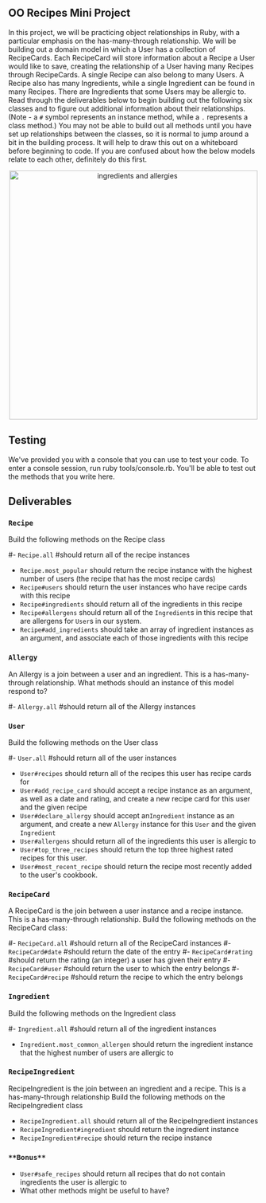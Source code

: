 ## OO Recipes Mini Project

In this project, we will be practicing object relationships in Ruby, with a particular emphasis on the has-many-through relationship.  We will be building out a domain model in which a User has a collection of RecipeCards. Each RecipeCard will store information about a Recipe a User would like to save, creating the relationship of a User having many Recipes through RecipeCards. A single Recipe can also belong to many Users.  A Recipe also has many Ingredients, while a single Ingredient can be found in many Recipes.  There are Ingredients that some Users may be allergic to.  Read through the deliverables below to begin building out the following six classes and to figure out additional information about their relationships.  (Note - a `#` symbol represents an instance method, while a `.` represents a class method.)  You may not be able to build out all methods until you have set up relationships between the classes, so it is normal to jump around a bit in the building process. It will help to draw this out on a whiteboard before beginning to code. If you are confused about how the below models relate to each other, definitely do this first.

<p align="center">
  <img src="https://curriculum-content.s3.amazonaws.com/module-1/oo-mini-project/Figure%26Ingredients.png" width="500" alt="ingredients and allergies"> 
</p>

## Testing

We've provided you with a console that you can use to test your code. To enter a console session, run ruby tools/console.rb. You'll be able to test out the methods that you write here.

## Deliverables

### `Recipe`
Build the following methods on the Recipe class

#- `Recipe.all`
#should return all of the recipe instances
- `Recipe.most_popular`
should return the recipe instance with the highest number of users (the recipe that has the most recipe cards)
- `Recipe#users`
should return the user instances who have recipe cards with this recipe
- `Recipe#ingredients`
should return all of the ingredients in this recipe
- `Recipe#allergens`
should return all of the `Ingredient`s in this recipe that are allergens for `User`s in our system.
- `Recipe#add_ingredients`
should take an array of ingredient instances as an argument, and associate each of those ingredients with this recipe

### `Allergy`
An Allergy is a join between a user and an ingredient.  This is a has-many-through relationship.  What methods should an instance of this model respond to?

#- `Allergy.all`
#should return all of the Allergy instances

### `User`
Build the following methods on the User class

#- `User.all`
#should return all of the user instances
- `User#recipes`
should return all of the recipes this user has recipe cards for
- `User#add_recipe_card`
should accept a recipe instance as an argument, as well as a date and rating, and create a new recipe card for this user and the given recipe
- `User#declare_allergy`
should accept an`Ingredient` instance as an argument, and create a new `Allergy` instance for this `User` and the given `Ingredient`
- `User#allergens`
should return all of the ingredients this user is allergic to
- `User#top_three_recipes`
should return the top three highest rated recipes for this user.
- `User#most_recent_recipe`
should return the recipe most recently added to the user's cookbook.

### `RecipeCard`
A RecipeCard is the join between a user instance and a recipe instance.  This is a has-many-through relationship.
Build the following methods on the RecipeCard class:  

#- `RecipeCard.all`
#should return all of the RecipeCard instances
#- `RecipeCard#date`
#should return the date of the entry
#- `RecipeCard#rating`
#should return the rating (an integer) a user has given their entry
#- `RecipeCard#user`
#should return the user to which the entry belongs
#- `RecipeCard#recipe`
#should return the recipe to which the entry belongs

### `Ingredient`
Build the following methods on the Ingredient class

#- `Ingredient.all`
#should return all of the ingredient instances
- `Ingredient.most_common_allergen`
should return the ingredient instance that the highest number of users are allergic to


### `RecipeIngredient`
RecipeIngredient is the join between an ingredient and a recipe.  This is a has-many-through relationship
Build the following methods on the RecipeIngredient class

- `RecipeIngredient.all`
should return all of the RecipeIngredient instances
- `RecipeIngredient#ingredient`
should return the ingredient instance
- `RecipeIngredient#recipe`
should return the recipe instance

### `**Bonus**`
- `User#safe_recipes`
should return all recipes that do not contain ingredients the user is allergic to
- What other methods might be useful to have?

